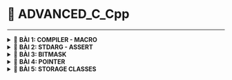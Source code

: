 <a name="top"></a>
# 📖 ADVANCED_C_Cpp
----
<details>
<summary>🔖 <b>BÀI 1: COMPILER - MACRO</b></summary>
 
### 📑 I. Compiler:
- Trình biên dịch là chương trình chuyển đổi source code C thành mã máy để máy tính có thể thực thi.
- Quá trình biên dịch gồm 4 giai đoạn:
![Image](https://github.com/user-attachments/assets/3a955cb2-1589-4680-a75e-5d2ec4b280ac)
<br>&nbsp;1. Preprocess (Tiền xử lý):<br>
&nbsp;&nbsp;- &nbsp;**Lệnh tạo _file.i_ từ _file.c_ với trình gcc trong VS Code:** `gcc -E file.c -o file.i`.<br>
&nbsp;&nbsp;- &nbsp;**Xử lý các loại chỉ thị tiền xử lý:** `#include`, `#define`, `#ifdef`, etc.<br>
&nbsp;&nbsp;- &nbsp;**Xóa các comment:** `// comment`, `/* comment */`.<br>
&nbsp;2. Compiler (Quá trình biên dịch):<br>
&nbsp;&nbsp;- &nbsp;**Lệnh tạo _file.s_ từ _file.i_:** `gcc -S file.i -o file.s`.<br>
&nbsp;&nbsp;- &nbsp;**File.s là file assembly code (mã hợp ngữ):** là ngôn ngữ bậc thấp, giúp điều khiển phần cứng dễ dàng.<br>
&nbsp;3. Assembler (Quá trình dịch hợp ngữ):<br>
&nbsp;&nbsp;- &nbsp;**Lệnh tạo _file.o_ từ _file.s_:** `gcc -c file.s -o file.o`.<br>
&nbsp;&nbsp;- &nbsp;**File.o là file Object:** dịch Assembly code thành mã máy mà máy tính có thể hiểu được.<br>
&nbsp;4. Linker (Quá trình liên kết):<br>
&nbsp;&nbsp;- &nbsp;**Lệnh tạo _file.exe_ từ các _file.o_:** `gcc file1.o file2.o -o filemain`.<br>
&nbsp;&nbsp;- &nbsp;**Lệnh chạy _file.exe_:** `./filemain`.<br>
&nbsp;&nbsp;- &nbsp;**Liên kết các file.o:** Tất cả các file.o sẽ được liên kết lại và tạo thành 1 file.exe để có thể chạy được chương trình.<br>
### 📑 II. Preprocessor Directives (Chỉ thị tiền xử lý):
- Là các instructors cho Preprocessor để thực hiện các nhiệm vụ như thay thế văn bản, mở rộng macro, thêm header file, và các nhiệm vụ khác.
- Bắt đầu bằng `#`.
- Các loại chỉ thị tiền xử lý:<br>

|📋 Preprocessor Directives|📄 Description|💡 Examples|
|:------------------------:|:------------------------|:------------------------|
|**`#define`**|Dùng để define Macro|`#define PI 3.14` <br>`#define SQUARE(x) ((x) * (x))`<br>`#define MAX(x, y) ((x) > (y) ? (x) : (y))`<br>`#define SUM(a,b,c) \`<br>  `(a + b+ c)`: dùng dấu gạch chéo `\` để báo rằng macro vẫn tiếp tục ở dòng dưới|
|**`#undef`**|Dùng để hủy định nghĩa Macro|`#define SENSOR_DATA 42`: định nghĩa macro<br>`#undef SENSOR_DATA `: hủy định nghĩa<br>`#define SENSOR_DATA 50`: định nghĩa lại bằng giá trị khác|
|**`#include`**|Dùng để đưa các tệp bên ngoài vào chương trình hiện tại|`#include <stdio.h>`: yêu cầu Compiler tìm kiếm file trong Standard Directory của Compiler<br>`#include "file.h"`: tìm kiếm trong directory của source file|
|**`#if`**|Kiểm tra điều kiện được chỉ định|`#define STM32 0`<br>`#define ATMEGA 1`<br>`#define PIC 2`<br>`#if MCU == STM32`|
|**`#elif`**|Thêm 1 điều kiện nữa trong **#if & #else**|`#elif MCU == ATMEGA`: nếu điều kiện của **#if** sai thì xét điều kiện của **#elif**|
|**`#else`**|Thực thi mã thay thế khi điều kiện của **#if hay #elif** sai||
|**`#endif`**|Dùng để đánh dấu sự kết thúc của **#if & #ifdef & #ifndef**||
|**`#ifdef`**|Kiểm tra 1 Macro đã được định nghĩa hay không, có thì thực thi mã bên dưới.|`#define DEBUG`<br>`#ifdef DEBUG`<br>`...`<br>`#endif`|
|**`#ifndef`**|Kiểm tra 1 Macro chưa được định nghĩa, nếu đúng mã bên dưới sẽ được thực thi|`#ifndef PI`<br>`#define PI 3.14159`<br>`#endif`|
- Một số các toán tử trong Macro:<br>

|📋 Macro of Operators|📄 Description|💡 Examples|
|:------------------------:|:------------------------|:------------------------|
|**`#`**|Biến tham số thàng dạng chuỗi (string literal)|`#define TO_STRING(X) #X`<br>`printf("%s\n", TO_STRING(Hello World));`: TO_STRING(Hello World) sẽ thành chuỗi "Hello World" khi biên dịch|
|**`##`**|Nối 2 tham số|`#define VAR(name,num) name##num`<br>`int var1 = 10;`<br>`int var2 = 20;`<br>`printf("var1 = %d, var2 = %d", VAR(var,1), VAR(var,2));`: nối var với 1 thành var1 và tương tự với var2|
|**`Variadic`**|Toán tử `__VA_ARGS__` được dùng khi Macro nhận nhiều tham số không xác định|`#define sum(...) \`<br>`int arr[__VA_ARGS__]; \`<br>`int result = 0; \`<br>`for (int i=0; i<(sizeof(arr)/sizeof(arr[0])); i++) \`<br>`{ result += arr[i]; } \`<br>`printf("Sum = %d\n", result);`<br>--> `sum(1,2,3,4);`: tính tổng 1+2+3+4|
<br>

[🔼 _UP_](#top)

  </details>
<details>
<summary>🔖 <b>BÀI 2: STDARG - ASSERT</b></summary>
 
### 📑 I. Thư viện STDARG:
- Cung cấp các Macro để xử lý các hàm với số lượng tham số không xác định.
- Thư viện có các Macro chính như sau:<br>

|📋 Macro of STDARG|📄 Description|💡 Examples|
|:------------------------:|:------------------------|:------------------------|
|**`va_list list;`**|Tạo danh sách tham số biến - Khai báo 1 biến kiểu valist để lưu trữ thông tin cần thiết để truy xuất các tham số bổ sung.|`#include <stdio.h>`<br>`#include <stdarg.h>`<br>`int sum(int count, ...)`: cho phép truyền các tham số biến và để truy cập các tham số biến đó phải dùng các Macro.<br>`{`<br>`va_list args`: khai báo 1 biến args kiểu va_list|
|**`va_start(list, fixed_argument)`**|Khởi tạo danh sách đối số - Khởi tạo list để truy xuất các tham số trong phần tham số biến (...)|`va_start(args,count);`: khởi tạo list args và tham số fixed_argument cuối cùng trước các tham số biến (...)|
|**`va_arg(list, type)`**|Truy xuất tham số - Trả về tham số tiếp theo từ list & type: kiểu dữ liệu của tham số để truy xuất|`int result = 0;`<br>`for (int i = 0; i < count; i++)`<br>`{result += va_arg(args, int);}`: dùng va_arg để **truy xuất từng tham số trong danh sách sau mỗi lần gọi** và cộng dồn lên vào result ta được tổng tất cả các tham số|
|**`va_end(list)`**|Dọn dẹp va_list|`va_end(args);`<br>`return result;`<br>`}`|
<br>

- Ví dụ kết hợp **STDARG** với **__VA_ARGS__**:<br>

|📋 STDARG & __VA_ARGS__|📄 Description|
|:----------------------|:-------------|
|`#define tong(...) sum(__VA_ARGS__,'\n')`|: |
|`int sum(int count,...)`<br>`{`|: khởi tạo hàm sum truyền vào 1 fixed argument và các tham số chưa biết trước|
|`va_list args;`<br>`va_list check;`<br>`va_copy(check, args);`<br>`va_start(args, count;)`<br>`int result = count;`|: khai báo biến args kiểu va_list dùng để tính tổng.<br>: khai báo biến check sử dụng để kiểm tra điều kiện mà không phải gọi thêm va_arg(args, int).<br>: sao chép dữ liệu từ args vào check<br>: khởi tạo list args và tham số cuối count.<br>: khởi tạo biến result = tham số cuối count để tính tổng từ count trở đi.|
|`while ((va_arg(check, char*)) != (char*)'\n')`<br>`{ result += va_arg(args, int);}`|: dùng hàm while để kiểm tra điều kiện dừng check = '\n'.<br>: dùng va_arg để truy xuất từng tham số trong danh sách sau mỗi lần gọi và cộng dồn lên vào result ta được tổng tất cả các tham số|
|`va_end(args);`|: dọn sạch args. Có thể dùng va_end(check) thay thế.|
|`int main()`<br>`{`<br>`printf("Tổng: %d\n", tong(3, 2, 4, 0, 6));`<br>`return 0;`<br>`}`|: tính tổng tất cả các số trong gọi hàm.|

### 📑 II. Thư viện Assert:
- Cung cấp Macro để kiểm tra điều kiện, nếu điều kiện sai = 0 thì chương trình dừng và thông báo lỗi ở file nào và dòng nào.
- Ví dụ:<br>

|📋 assert.h|📄 Description|
|:----------------------|:-------------|
|`assert(x == 5 && "x phải bằng 5")`|: sử dụng assert để kiểm tra xem liệu có thỏa mãn điều kiện thì mới cho chương trình chạy tiếp còn không thì dừng lại và thông báo lỗi|
|`define LOG(condition, cmd) assert(condition && #cmd)`|: có thể kết hợp với define|
<br>

[🔼 _UP_](#top)

</details>

<details>
<summary>🔖 <b>BÀI 3: BITMASK</b></summary>
 
- Bitmask là một kỹ thuật thao tác trên các bit của dữ liệu để kiểm tra, đặt hoặc xóa bit cụ thể.
 
### 📑 I. Các toán tử bitwise:

👉 1. NOT bitwise:
   - Truth table:

|A|~A|
|:-----:|:-----:|
|0|1|
|1|0|

👉 2. AND bitwise:
   - Truth table:

|A|B|A&B|
|:-:|:-:|:-:|
|0|0|0|
|0|1|0|
|1|0|0|
|1|1|1|

👉 3. OR bitwise:
   - Truth table:

|A|B|A&B|
|:-:|:-:|:-:|
|0|0|0|
|0|1|1|
|1|0|1|
|1|1|1|

👉 4. XOR bitwise:
   - Truth table: **Bằng 1** nếu 2 bit khác nhau, **bằng 0** nếu 2 bit giống nhau.

|A|B|A&B|
|:-:|:-:|:-:|
|0|0|0|
|0|1|1|
|1|0|1|
|1|1|0|

👉 5. Dịch trái `<<`, dịch phải `>>`:
   - Dịch trái là nhân với 2^n, n - số bit dịch, xóa bit bên trái ngoài cùng và thêm 0 vào đuôi bên phải ngoài cùng.
   - Dịch phải là chia với 2^n, n - số bit dịch, xóa bit bên phải ngoài cùng và thêm 0 hoặc 1 (tùy thuộc vào bit MSB)  vào đuôi bên trái ngoài cùng.
   
|A|A' = A << 1|A' >> 1|
|:-:|:-:|:-:|
|0001 (1)|0010 (2)|0001 (1)|
|0010 (2)|0100 (4)|0010 (2)|
|0100 (4)|1000 (8)|0100 (4)|

- Ví dụ: 
<br>

```C
#define GENDER 1 << 0    // 0b00000001
#define TSHIRT 1 << 1    // 0b00000010
#define HAT 1 << 2       // 0b00000100
#define SHOES 1 << 3     // 0b00001000
#define FEATURES 1 << 4  // 0b00010000

/* Hàm bật tính năng */
void enableFeature(uint8_t *options, uint8_t feature)
{
  *options |= feature;     // Bật tính năng cho options sử dụng phép OR.
}

/* Hàm tắt tính năng */
void disableFeature(uint8_t *options, uint8_t feature)
{
  *options &= ~feature;   // Tắt tính năng sử dụng phép AND với ~feature.
}

/* Hàm kiểm tra tính năng đã bật hay chưa*/
int8_t isFeatureEnabled(uint8_t options, uint8_t feature)
{
    return (options & feature) != 0;    // Đọc xem các bit tính năng có bằng 0 hay không dùng phép AND.
}

/* In ra những tính năng đã bật*/
void listSelectedFeatures(uint8_t options)
{
  printf("Selected Features: \n");
  const char* featureName[] =
  {
    "Gender",
    "Shirt",
    "Hat",
    "Shoes",
    "Additional feature"
  };
  for (int i = 0; i < 8; i++)
  {
    if ((options >> i) & 1)
    {
      printf("%s\n", featureName[i]);     // Kiểm tra xem options dịch phải i lần & với 1 = 1 thì in ra phần tử chuỗi thứ i của mảng featureName.
    }
  }
}

int main(int argc, char const *argv[])
{
  uint8_t options = 0;
  enableFeature(&options, GENDER | TSHIRT | HAT);    // truyền vào địa chỉ options, và các giá trị tính năng cần thiết để bật tính năng.
  disableFeature(&options, HAT | TSHIRT);    // loại bỏ 2 tính năng đã bật trước đó
}
  listSelectedFeatures(options);    // truyền vào giá trị sao chép của options sau khi đã bật cá tính năng để in ra các tính năng đó.
  return 0;
```
[🔼 _UP_](#top)
</details>

<details>
<summary>🔖 <b>BÀI 4: POINTER</b></summary>
 
<br>

|📋 Pointer|📄 Description|💡 Examples|
|:------------------------:|:------------------------|:------------------------|
|**Khái niệm**|Là một biến chứa giá trị là địa chỉ bộ nhớ của một đối tượng khác (biến, mảng, hàm).||
|**Address Operator (&)**|Được sử dụng để lấy địa chỉ của một biến hoặc để truy cập địa chỉ của một biến tới con trỏ.|`int x =10;`<br>`int *ptr = &x;`: biến con trỏ ptr lưu trữ địa chỉ của biến x|
|**Dereferencing Operator (*)**|Được sử dụng để khai báo biến con trỏ và truy cập giá trị được lưu trữ trong địa chỉ.|`int x =10;`<br>`int *ptr = &x;`<br>`int y = *ptr;`: biến y sẽ bằng giá trị của biến x;|
|**Kích thước**|Phụ thuộc vào kiến trúc máy tính và trình biên dịch hoặc là kiến trúc của vi xử lý.|Với máy tính có 64 bit operating system thì thường là pointer sẽ có kích thước là 8 bytes (64 bit).|
|**Format Specifier %p**|Dùng để in địa chỉ được lưu trữ trong con trỏ. Định dạng địa chỉ bộ nhớ luôn ở dạng thập lục phân (0x...)|`printf("%p\n", ptr);`|
|**Declare pointer**|Để khai báo 1 con trỏ, ta dùng Dereferencing Operator (*).|`int *ptr;`|
|**Initialize Pointer**|Để khởi tạo 1 con trỏ, ta dùng Address Operator (&) để gán giá trị địa chỉ của 1 biến vào con trỏ.|`*ptr = &variable;`|
|**Pointer Definition**|Có thể vừa khai báo vừa khởi tạo trong một bước - định nghĩa con trỏ.|`int *ptr = &variable;`|

### I. Con trỏ thường:
- Con trỏ có thể trỏ tới bất kỳ kiểu dữ liệu nguyên thủy nào.
- Cách 1 biến được lưu trữ trong bộ nhớ:
  - Ví dụ 1 biến int 32 bit (4 byte) được lưu trữ thành 1 nhóm địa chỉ, mỗi địa chỉ lưu trữ 8 bit (1 byte) giá trị bắt đầu từ LSB đến MSB.
 ![Cách lưu trữ địa chỉ và giá trị của biến int](https://github.com/user-attachments/assets/3f4514ad-3758-4354-9fec-4e81327a2e0c)
- Cách 1 con trỏ được lưu trữ trong bộ nhớ:
  - Ví dụ 1 con trỏ trỏ tới 1 biến int, mỗi địa chỉ của con trỏ sẽ lưu trữ 1 giá trị là địa chỉ của biến int đó, và những địa chỉ còn lại sẽ được mặc định là chứa 0x00 (địa chỉ mặc định này có thể chứa giá trị rác).
![image](https://github.com/user-attachments/assets/ead4d1e7-bd97-4098-bb93-aa32a198e32a)

### II. Array Pointer - Con trỏ mảng:

- Con trỏ mảng là con trỏ trỏ tới phần tử đầu tiên của mảng hoặc là trỏ tới toàn bộ mảng.
<br>

|📋 Array Pointer|📄 Description|
|:------------------------|:------------------------|
|`int main() {`<br>`int arr[5] = {1, 2, 3, 4, 5};`<br>`int *ptr = arr;`<br>`int (*ptr_arr)[5] = &arr;`|<br><br>: ptr là con trỏ trỏ tới phần tử đầu tiên của mảng.<br>: ptr_arr là con trỏ trỏ đến toàn bộ mảng|
|`int n = sizeof(arr)/sizeof(arr[0]);`<br>`for (int i; i < n; i++)`<br>`printf("%d", (*ptr)[i]);`<br>`for (int i; i < n; i++)`<br>`printf("%d", ptr+i);`|: n = số phần tử trong mảng.<br><br>: truy cập từng phần tử trong mảng đối với con trỏ trỏ đến toàn bộ mảng<br><br>: truy cập phần tử trong mảng đối với con trỏ trỏ đến thành phần đầu tiên của mảng.|

### III. Void Pointer:
- Là con trỏ không có kiểu dữ liệu liên kết với nó. Nó có thể trỏ tới bất kỳ địa chỉ nào thuộc bất kỳ kiểu dữ liệu nào.
- Ví dụ:
  - Con trỏ void không thể giải tham chiếu để lấy giá trị nên phải sử dụng ép kiểu và sau đó là giải tham chiếu cho nó.
```c
int main()
{
  int a = 10;
  char b = 'N';
  char arr[] = "Hello World";

  void *ptr = &a;
  printf("Địa chỉ: %p - Giá trị: %d\n", ptr, *(int*)ptr);

  ptr = &b;
  printf("Địa chỉ: %p - Giá trị: %c\n", ptr, *(char*)ptr);

  ptr = arr;
  for (int i=0; i < (sizeof(arr)/sizeof(arr[1])); i++)
    printf("Địa chỉ: %p - Giá trị: %s\n", ptr, *(char*)(ptr+i));

  /* Mảng con trỏ */
  void *ptr1[] = {&a, &b, arr};
  printf("Địa chỉ: %p - Giá trị: %d\n", ptr1[0], *(int*)ptr1[0]);
  printf("Địa chỉ: %p - Giá trị: %c\n", ptr1[1], *(char*)ptr1[1]);
  return 0;
}
```

### IV. Function Pointer - Con trỏ hàm:

<br>

|📋 Function Pointer|📄 Description|💡 Examples|
|:------------------------:|:------------------------|:------------------------|
|**Khái niệm**|Con trỏ hàm lưu trữ địa chỉ của một hàm, cho phép hàm được truyền dưới dạng tham số cho một hàm khác, hoặc là truyền hàm như một giá trị trả về từ một hàm khác.||
|**Declaration**|Cú pháp khai báo:<br>`<return type> (*pointer_name) (parameter_types)`.|`int sum(int a, int b)<br>{return a+b;}`<br>-->`int (*ptr) = (int, int);`: con trỏ hàm phải được khai báo sao cho trùng khớp với kiểu trả về, số lượng và loại tham số của hàm.|
|**Initialization**|Sau khai báo con trỏ hàm thì đến bước khởi tạo nó.|`ptr = &sum`<br>hoặc `ptr = sum;`|
|**Function call**|Có 3 cách gọi hàm khi có con trỏ hàm: <br>1. `sum(1, 2);`<br>2. `ptr(1,2);`: gọi trực tiếp giống gọi hàm.<br>3. `(*ptr)(1,2);`: dùng `*` để giải tham chiếu.||

<br>

- Ví dụ:
```c
void tong(int a, int b) {printf("Tổng là: %d", a+b);}
void hieu(int a, int b) {printf("Hiệu là: %d", a-b);}
void tich(int a, int b) {printf("Tích là: %d", a*b);}
void thuong(int a, int b) {printf("Thương là: %d", (double)a/b);}
void tinhtoan(void (*ptr_arg)(int, int), int a, int b) {ptr_arg(a,b);} // Định nghĩa hàm tinhtoan chứa tham số là con trỏ hàm.

int main ()
{
  void (*ptr)(int, int);  // Khai báo con trỏ hàm
  ptr = tong;  // Khởi tạo con trỏ hàm là hàm tong
  ptr(1,2);
  ptr = hieu;  // Khởi tạo con trỏ hàm là hàm hieu
  ptr(1,2);

  void (*ptr_arr[])(int, int) = {tong, hieu, tich, thuong};  // Định nghĩa một mảng con trỏ hàm chứa địa chỉ của các hàm.
  ptr_arr[0](1,2);  // Gọi hàm tổng
  ptr_arr[1](1,2);  // Gọi hàm hiệu

  tinhtoan(tong, 1, 2);  // Truyền tham số là hàm tong để tính tổng.
  tinhtoan(hieu, 1, 2);  // Truyền tham số là hàm hieu để tính hiệu.
}
```

### V. Pointer & Constant - Con trỏ & Hằng số:

|📋 Đặc điểm |Pointer to Constant|Constant Pointer|Constant Pointer to Constant|
|:------------------------:|:------------------------:|:------------------------:|:------------------------:|
|**Cách khai báo**|`const int *ptr;`<br>`int const *ptr;`|`int *const ptr;`|`const int *const ptr;`|
|**Giá trị biến**|❌ Không thể thay đổi|✔️ Có thể thay đổi|❌ Không thể thay đổi|
|**Địa chỉ trỏ tới**|✔️ Có thể thay đổi|❌ Không thể thay đổi|❌ Không thể thay đổi|

### VI. NULL Pointer - Con trỏ NULL:

<br>

|📋 NULL Pointer|📄 Description|💡 Examples|
|:------------------------:|:------------------------|:------------------------|
|**Khái niệm**|Con trỏ NULL là con trỏ không trỏ đến bất cứ 1 địa chỉ nào ngoài NULL.||
|**Declaration**|Cú pháp khai báo:<br>`<type> (*pointer_name) = NULL;`<br>`<type> (*pointer_name) = 0;`.||
|**Uses**|1. Khai báo 1 con trỏ mà chưa cần dùng tới ngay.<br>2. Gán NULL cho con trỏ khi sử dụng xong để tránh thay đổi giá trị của một biến nó trỏ tới.|`int *ptr = NULL;`: trỏ tới địa chỉ 0x00|

### VII. Pointer to Pointer - Con trỏ trỏ đến con trỏ:
- Là con trỏ lưu trữ địa chỉ của con trỏ khác - con trỏ kép.
- Để truy cập giá trị được trỏ bởi con trỏ kép ta phải giải tham chiếu 2 lần:
![Image](https://github.com/user-attachments/assets/65958e2e-2243-45f0-81b4-dd802755b3f6)
- Được ứng dụng trong:
  - Kiểu dữ liệu JSON.
  - Cấu trúc dữ liệu danh sách liên kết.

[🔼 _UP_](#top)
</details>

<details>
<summary>🔖 <b>BÀI 5: STORAGE CLASSES</b></summary>

- Storage class xác định phạm vi (scope), thời gian tồn tại (lifetime), và khả năng hiển thị của biến - chỉ định vị trí lưu trữ của biến, giá trị tồn tại trong bao lâu và cách truy cập giúp theo dõi sự tồn tại của 1 biến trong thời gian chạy chương trình.
- Có 4 lớp lưu trữ chính:
  - `auto`.
  - `register`.
  - `static`.
  - `extern`.

|📋 Storage Class |`auto`|`extern`|`static`<br>(Local)|`static`<br>(Global)|`register`|
|:------------------------:|:------------------------:|:------------------------:|:------------------------:|:------------------------:|:------------------------:|
|**Default value**|Giá trị rác|0|0|0|Giá trị rác|
|**Scope**|Local|Global|Local|Global<br>(chỉ trong file hiện tại)|Local|
|**Life time**|Cho đến khi kết thúc phạm vi của nó|Đến khi kết thúc chương trình|Đến khi kết thúc chương trình|Đến khi kết thúc chương trình|Cho đến khi kết thúc phạm vi của nó|
|**Memory location**|RAM|RAM|RAM|RAM|Thanh ghi trong CPU|
|**Đặc điểm**|Sử dụng để khai báo 1 biến cục bộ với bộ nhớ tự động. Tuy nhiên trong C, các biến cục bộ sẽ theo mặc định là 1 auto nên việc thêm auto là tùy chọn.|Dùng lại biến toàn cục trong 1 hàm khác. Hoặc sử dụng biến từ file khác|Duy trì giá trị của 1 biến|Hạn chế truy cập từ file khác|Truy xuất nhanh hơn, nhưng không thể lấy địa chỉ - `&`|



[🔼 _UP_](#top)
</details>
